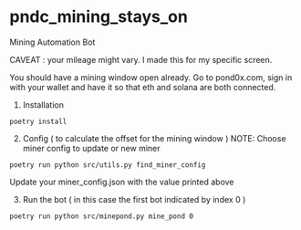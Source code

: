 # pndc_mining_stays_on
Mining Automation Bot

CAVEAT : your mileage might vary. I made this for my specific screen.  

You should have a mining window open already. Go to pond0x.com, sign in with your wallet and have it so that eth and solana are both connected.

1. Installation
```
poetry install
```

2. Config ( to calculate the offset for the mining window )
NOTE: Choose miner config to update or new miner

```
poetry run python src/utils.py find_miner_config
```

Update your miner_config.json with the value printed above

3. Run the bot ( in this case the first bot indicated by index 0 ) 
```
poetry run python src/minepond.py mine_pond 0
```



